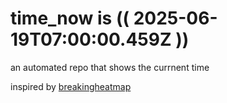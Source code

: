 # time_now is (( 2025-06-19T07:00:00.459Z ))

an automated repo that shows the currnent time

inspired by [breakingheatmap](https://github.com/breakingheatmap/breakingheatmap)